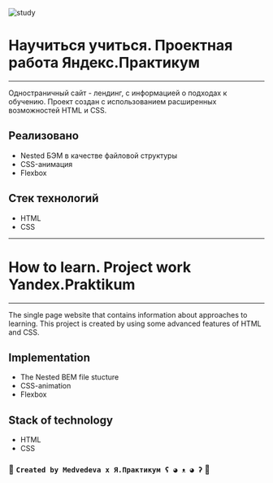 ![study](https://images.unsplash.com/photo-1610360655260-decd32e267aa?ixlib=rb-1.2.1&ixid=MnwxMjA3fDB8MHxwaG90by1wYWdlfHx8fGVufDB8fHx8&auto=format&fit=crop&w=2940&q=80)
# Научиться учиться. Проектная работа Яндекс.Практикум
---
Одностраничный сайт - лендинг, с информацией о подходах к обучению.
Проект создан с использованием расширенных возможностей HTML и CSS.

## Реализовано
* Nested БЭМ в качестве файловой структуры
* CSS-анимация
* Flexbox

## Стек технологий
* HTML
* CSS

---
# How to learn. Project work Yandex.Praktikum
---

The single page website that contains information about approaches to learning.
This project is created by using some advanced features of HTML and CSS.

## Implementation
* The Nested BEM file stucture
* CSS-animation
* Flexbox

## Stack of technology
* HTML
* CSS


###
### 👾  `Created by Medvedeva x Я.Практикум ʕ ◕ ᴥ ◕ ʔ`  👾
